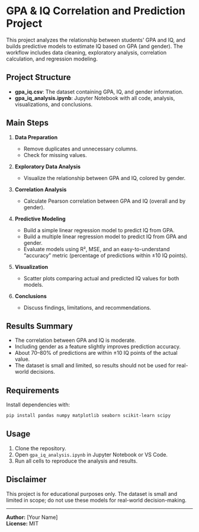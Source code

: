 # GPA & IQ Correlation and Prediction Project

This project analyzes the relationship between students' GPA and IQ, and builds predictive models to estimate IQ based on GPA (and gender). The workflow includes data cleaning, exploratory analysis, correlation calculation, and regression modeling.

## Project Structure

- **gpa_iq.csv**: The dataset containing GPA, IQ, and gender information.
- **gpa_iq_analysis.ipynb**: Jupyter Notebook with all code, analysis, visualizations, and conclusions.

## Main Steps

1. **Data Preparation**
   - Remove duplicates and unnecessary columns.
   - Check for missing values.

2. **Exploratory Data Analysis**
   - Visualize the relationship between GPA and IQ, colored by gender.

3. **Correlation Analysis**
   - Calculate Pearson correlation between GPA and IQ (overall and by gender).

4. **Predictive Modeling**
   - Build a simple linear regression model to predict IQ from GPA.
   - Build a multiple linear regression model to predict IQ from GPA and gender.
   - Evaluate models using R², MSE, and an easy-to-understand “accuracy” metric (percentage of predictions within ±10 IQ points).

5. **Visualization**
   - Scatter plots comparing actual and predicted IQ values for both models.

6. **Conclusions**
   - Discuss findings, limitations, and recommendations.

## Results Summary

- The correlation between GPA and IQ is moderate.
- Including gender as a feature slightly improves prediction accuracy.
- About 70–80% of predictions are within ±10 IQ points of the actual value.
- The dataset is small and limited, so results should not be used for real-world decisions.

## Requirements

Install dependencies with:

```bash
pip install pandas numpy matplotlib seaborn scikit-learn scipy
```

## Usage

1. Clone the repository.
2. Open `gpa_iq_analysis.ipynb` in Jupyter Notebook or VS Code.
3. Run all cells to reproduce the analysis and results.

## Disclaimer

This project is for educational purposes only. The dataset is small and limited in scope; do not use these models for real-world decision-making.

---

**Author:** [Your Name]  
**License:** MIT
